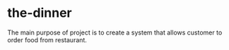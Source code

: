 # the-dinner
The main purpose of project is to create a system that allows customer to order food from restaurant.
